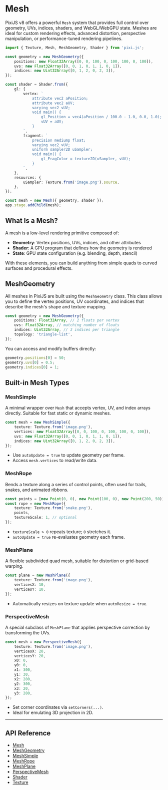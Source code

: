 # Mesh

PixiJS v8 offers a powerful `Mesh` system that provides full control over geometry, UVs, indices, shaders, and WebGL/WebGPU state. Meshes are ideal for custom rendering effects, advanced distortion, perspective manipulation, or performance-tuned rendering pipelines.

```ts
import { Texture, Mesh, MeshGeometry, Shader } from 'pixi.js';

const geometry = new MeshGeometry({
    positions: new Float32Array([0, 0, 100, 0, 100, 100, 0, 100]),
    uvs: new Float32Array([0, 0, 1, 0, 1, 1, 0, 1]),
    indices: new Uint32Array([0, 1, 2, 0, 2, 3]),
});

const shader = Shader.from({
    gl: {
        vertex: `
            attribute vec2 aPosition;
            attribute vec2 aUV;
            varying vec2 vUV;
            void main() {
                gl_Position = vec4(aPosition / 100.0 - 1.0, 0.0, 1.0);
                vUV = aUV;
            }
        `,
        fragment: `
            precision mediump float;
            varying vec2 vUV;
            uniform sampler2D uSampler;
            void main() {
                gl_FragColor = texture2D(uSampler, vUV);
            }
        `,
    },
    resources: {
        uSampler: Texture.from('image.png').source,
    },
});

const mesh = new Mesh({ geometry, shader });
app.stage.addChild(mesh);
```

## **What Is a Mesh?**

A mesh is a low-level rendering primitive composed of:

- **Geometry**: Vertex positions, UVs, indices, and other attributes
- **Shader**: A GPU program that defines how the geometry is rendered
- **State**: GPU state configuration (e.g. blending, depth, stencil)

With these elements, you can build anything from simple quads to curved surfaces and procedural effects.

## **MeshGeometry**

All meshes in PixiJS are built using the `MeshGeometry` class. This class allows you to define the vertex positions, UV coordinates, and indices that describe the mesh's shape and texture mapping.

```ts
const geometry = new MeshGeometry({
    positions: Float32Array, // 2 floats per vertex
    uvs: Float32Array, // matching number of floats
    indices: Uint32Array, // 3 indices per triangle
    topology: 'triangle-list',
});
```

You can access and modify buffers directly:

```ts
geometry.positions[0] = 50;
geometry.uvs[0] = 0.5;
geometry.indices[0] = 1;
```

## Built-in Mesh Types

### MeshSimple

A minimal wrapper over `Mesh` that accepts vertex, UV, and index arrays directly. Suitable for fast static or dynamic meshes.

```ts
const mesh = new MeshSimple({
    texture: Texture.from('image.png'),
    vertices: new Float32Array([0, 0, 100, 0, 100, 100, 0, 100]),
    uvs: new Float32Array([0, 0, 1, 0, 1, 1, 0, 1]),
    indices: new Uint32Array([0, 1, 2, 0, 2, 3]),
});
```

- Use `autoUpdate = true` to update geometry per frame.
- Access `mesh.vertices` to read/write data.

### MeshRope

Bends a texture along a series of control points, often used for trails, snakes, and animated ribbons.

```ts
const points = [new Point(0, 0), new Point(100, 0), new Point(200, 50)];
const rope = new MeshRope({
    texture: Texture.from('snake.png'),
    points,
    textureScale: 1, // optional
});
```

- `textureScale > 0` repeats texture; `0` stretches it.
- `autoUpdate = true` re-evaluates geometry each frame.

### MeshPlane

A flexible subdivided quad mesh, suitable for distortion or grid-based warping.

```ts
const plane = new MeshPlane({
    texture: Texture.from('image.png'),
    verticesX: 10,
    verticesY: 10,
});
```

- Automatically resizes on texture update when `autoResize = true`.

### PerspectiveMesh

A special subclass of `MeshPlane` that applies perspective correction by transforming the UVs.

```ts
const mesh = new PerspectiveMesh({
    texture: Texture.from('image.png'),
    verticesX: 20,
    verticesY: 20,
    x0: 0,
    y0: 0,
    x1: 300,
    y1: 30,
    x2: 280,
    y2: 300,
    x3: 20,
    y3: 280,
});
```

- Set corner coordinates via `setCorners(...)`.
- Ideal for emulating 3D projection in 2D.

---

## **API Reference**

- [Mesh](https://pixijs.download/release/docs/scene.Mesh.html)
- [MeshGeometry](https://pixijs.download/release/docs/scene.MeshGeometry.html)
- [MeshSimple](https://pixijs.download/release/docs/scene.MeshSimple.html)
- [MeshRope](https://pixijs.download/release/docs/scene.MeshRope.html)
- [MeshPlane](https://pixijs.download/release/docs/scene.MeshPlane.html)
- [PerspectiveMesh](https://pixijs.download/release/docs/scene.PerspectiveMesh.html)
- [Shader](https://pixijs.download/release/docs/rendering.Shader.html)
- [Texture](https://pixijs.download/release/docs/rendering.Texture.html)
